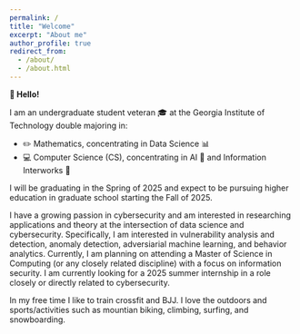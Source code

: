 ```yaml
---
permalink: /
title: "Welcome"
excerpt: "About me"
author_profile: true
redirect_from: 
  - /about/
  - /about.html
---
```


**:wave: Hello!**

I am an undergraduate student veteran :mortar_board: at the Georgia Institute of Technology double majoring in:
- :pencil2: Mathematics, concentrating in Data Science :bar_chart:
- :computer: Computer Science (CS), concentrating in AI :speech_balloon: and Information Interworks :satellite:

I will be graduating in the Spring of 2025 and expect to be pursuing higher education in graduate school starting the Fall of 2025.

I have a growing passion in cybersecurity and am interested in researching applications and theory at the intersection of data science and cybersecurity. Specifically, I am interested in vulnerability analysis and detection, anomaly detection, adversiarial machine learning, and behavior analytics. Currently, I am planning on attending a Master of Science in Computing (or any closely related discipline) with a focus on information security. I am currently looking for a 2025 summer internship in a role closely or directly related to cybersecurity.

In my free time I like to train crossfit and BJJ. I love the outdoors and sports/activities such as mountian biking, climbing, surfing, and snowboarding.

